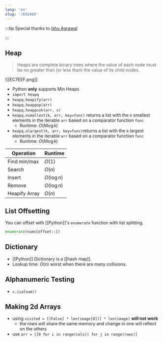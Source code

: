```yaml
---
lang: 'en'
slug: '/692460'
---
```


:::tip
Special thanks to [Ishu Agrawal](https://github.com/ishuagrawal)

:::

## Heap

> Heaps are complete binary trees where the value of each node must be no greater than (or less than) the value of its child nodes.

![[EC7EEF.png]]

- Python **only** supports Min Heaps
- `import heapq`
- `heapq.heapify(arr)`
- `heapq.heappop(arr)`
- `heapq.heappush(arr, x)`
- `heapq.nsmallest(k, arr, key=func)` returns a list with the `k` smallest elements in the iterable `arr` based on a comparator function `func`
  - Runtime: $O(N \log k)$
- `heapq.nlargest(k, arr, key=func)`returns a list with the `k` largest elements in the iterable `arr` based on a comparator function `func`
  - Runtime: $O(N \log k)$

| Operation     | Runtime     |
| ------------- | ----------- |
| Find min/max  | $O(1)$      |
| Search        | $O(n)$      |
| Insert        | $O(\log n)$ |
| Remove        | $O(\log n)$ |
| Heapify Array | $O(n)$      |

## List Offsetting

You can offset with [[Python]]'s `enumerate` function with list splitting.

```python
enumerate(nums[offset::])
```

## Dictionary

- [[Python]] Dictionary is a [[hash map]].
- Lookup time: $O(n)$ worst when there are many collisions.

## Alphanumeric Testing

- `c.isalnum()`

## Making 2d Arrays

- using `visited = [[False] * len(image[0])] * len(image)` **will not work**
  - the rows will share the same memory and change in one will reflect on the others
- use `arr = [[0 for i in range(cols)] for j in range(rows)]`
